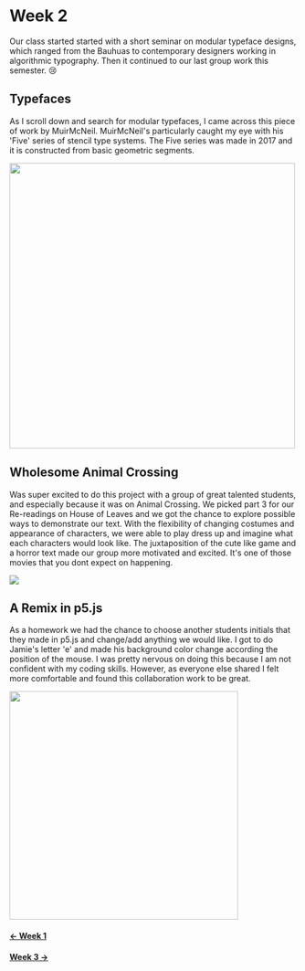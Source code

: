 # Week 2
Our class started started with a short seminar on modular typeface designs, which ranged from the Bauhuas to contemporary designers working in algorithmic typography. Then it continued to our last group work this semester. 😢 

## Typefaces
As I scroll down and search for modular typefaces, I came across this piece of work by MuirMcNeil. MuirMcNeil's particularly caught my eye with his 'Five' series of stencil type systems. The Five series was made in 2017 and it is constructed from basic geometric segments.

<img src="five-muirmcneil.JPG" width = 500>


## Wholesome Animal Crossing
Was super excited to do this project with a group of great talented students, and especially because it was on Animal Crossing. We picked part 3 for our Re-readings on House of Leaves and we got the chance to explore possible ways to demonstrate our text. With the flexibility of changing costumes and appearance of characters, we were able to play dress up and imagine what each characters would look like. The juxtaposition of the cute like game and a horror text made our group more motivated and excited. It's one of those movies that you dont expect on happening.

<img src="Animalcrossing.gif">


## A Remix in p5.js
As a homework we had the chance to choose another students initials that they made in p5.js and change/add anything we would like. I got to do Jamie's letter 'e' and made his background color change according the position of the mouse. I was pretty nervous on doing this because I am not confident with my coding skills. However, as everyone else shared I felt more comfortable and found this collaboration work to be great.

<img src="jamie's p5js.JPG" width = 400>

#### [<- Week 1 ](https://natnathania.github.io/Codewords-2020/Week%201/)

#### [Week 3 ->](https://natnathania.github.io/Codewords-2020/Week%203/)

